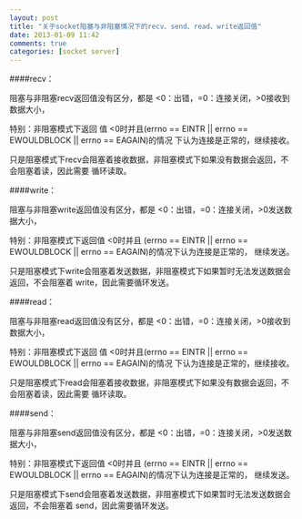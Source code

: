 ```yaml
---
layout: post
title: "关于socket阻塞与非阻塞情况下的recv、send、read、write返回值"
date: 2013-01-09 11:42
comments: true
categories: [socket server]
---
```

####recv：

阻塞与非阻塞recv返回值没有区分，都是 <0：出错，=0：连接关闭，>0接收到数据大小，

特别：非阻塞模式下返回 值 <0时并且(errno == EINTR || errno == EWOULDBLOCK || errno == EAGAIN)的情况 下认为连接是正常的，继续接收。

<!--more -->

只是阻塞模式下recv会阻塞着接收数据，非阻塞模式下如果没有数据会返回，不会阻塞着读，因此需要 循环读取。


####write：

阻塞与非阻塞write返回值没有区分，都是 <0：出错，=0：连接关闭，>0发送数据大小，

特别：非阻塞模式下返回值 <0时并且 (errno == EINTR || errno == EWOULDBLOCK || errno == EAGAIN)的情况下认为连接是正常的， 继续发送。

只是阻塞模式下write会阻塞着发送数据，非阻塞模式下如果暂时无法发送数据会返回，不会阻塞着 write，因此需要循环发送。

 
####read：

阻塞与非阻塞read返回值没有区分，都是 <0：出错，=0：连接关闭，>0接收到数据大小，

特别：非阻塞模式下返回 值 <0时并且(errno == EINTR || errno == EWOULDBLOCK || errno == EAGAIN)的情况 下认为连接是正常的，继续接收。

只是阻塞模式下read会阻塞着接收数据，非阻塞模式下如果没有数据会返回，不会阻塞着读，因此需要 循环读取。


####send：

阻塞与非阻塞send返回值没有区分，都是 <0：出错，=0：连接关闭，>0发送数据大小，

特别：非阻塞模式下返回值 <0时并且 (errno == EINTR || errno == EWOULDBLOCK || errno == EAGAIN)的情况下认为连接是正常的， 继续发送。

只是阻塞模式下send会阻塞着发送数据，非阻塞模式下如果暂时无法发送数据会返回，不会阻塞着 send，因此需要循环发送。

